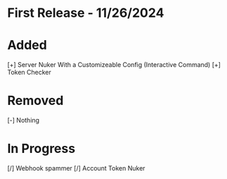 # First Release - 11/26/2024

# Added 
[+] Server Nuker With a Customizeable Config (Interactive Command)
[+] Token Checker

# Removed
[-] Nothing

# In Progress 
[/] Webhook spammer 
[/] Account Token Nuker
